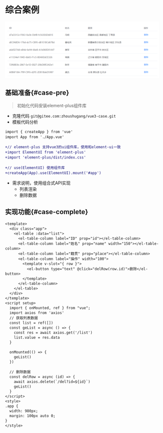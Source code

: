# 综合案例

![image-20220713190914689](./images/image-20220713190914689.png)

## 基础准备{#case-pre}

> 初始化代码安装element-plus组件库

- 克隆代码 `git@gitee.com:zhoushugang/vue3-case.git`
- 模板代码分析

```diff
import { createApp } from 'vue'
import App from './App.vue'

+// element-plus 支持vue3的ui组件库，使用和element-ui一致 
+import ElementUI from 'element-plus'
+import 'element-plus/dist/index.css'

+// use(ElementUI) 使用组件库
+createApp(App).use(ElementUI).mount('#app')
```



- 需求说明，使用组合式API实现
  - 列表渲染
  - 删除数据



## 实现功能{#case-complete}

```vue
<template>
  <div class="app">
    <el-table :data="list">
      <el-table-column label="ID" prop="id"></el-table-column>
      <el-table-column label="姓名" prop="name" width="150"></el-table-column>
      <el-table-column label="籍贯" prop="place"></el-table-column>
      <el-table-column label="操作" width="100">
        <template v-slot="{ row }">
          <el-button type="text" @click="delRow(row.id)">删除</el-button>
        </template>
      </el-table-column>
    </el-table>
  </div>
</template>
<script setup>
  import { onMounted, ref } from "vue";
  import axios from 'axios'
  // 获取列表数据
  const list = ref([])
  const geList = async () => {
    const res = await axios.get('/list')
    list.value = res.data
  }

  onMounted(() => {
    geList()
  })

  // 删除数据
  const delRow = async (id) => {
    await axios.delete(`/del?id=${id}`)
    geList()
  }
</script>
<style>
.app {
  width: 980px;
  margin: 100px auto 0;
}
</style>
```
